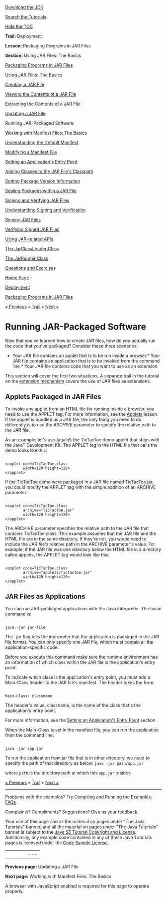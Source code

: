 [Download
the JDK](http://java.sun.com/javase/6/download.jsp)
  
[Search the
Tutorials](../../search.html)
  
[Hide the TOC](javascript:toggleLeft())

**Trail:** Deployment
  
**Lesson:** Packaging Programs in JAR Files
  
**Section:** Using JAR Files: The Basics

[Packaging Programs in JAR Files](index.html)

[Using JAR Files: The Basics](basicsindex.html)

[Creating a JAR File](build.html)

[Viewing the Contents of a JAR File](view.html)

[Extracting the Contents of a JAR File](unpack.html)

[Updating a JAR File](update.html)

Running JAR-Packaged Software

[Working with Manifest Files: The Basics](manifestindex.html)

[Understanding the Default Manifest](defman.html)

[Modifying a Manifest File](modman.html)

[Setting an Application's Entry Point](appman.html)

[Adding Classes to the JAR File's Classpath](downman.html)

[Setting Package Version Information](packageman.html)

[Sealing Packages within a JAR File](sealman.html)

[Signing and Verifying JAR Files](signindex.html)

[Understanding Signing and Verification](intro.html)

[Signing JAR Files](signing.html)

[Verifying Signed JAR Files](verify.html)

[Using JAR-related APIs](apiindex.html)

[The JarClassLoader Class](jarclassloader.html)

[The JarRunner Class](jarrunner.html)

[Questions and Exercises](QandE/questions.html)

[Home Page](../../index.html)
>
[Deployment](../index.html)
>
[Packaging Programs in JAR Files](index.html)

[« Previous](update.html) • [Trail](../TOC.html) • [Next »](manifestindex.html)

# Running JAR-Packaged Software

Now that you've learned how to create JAR files, how do you
actually run the code that you've packaged? Consider these
three scenarios:

* Your JAR file contains an applet that is to be run inside
  a browser.* Your JAR file contains an application that is to be invoked
    from the command line.* Your JAR file contains code that you want to use as an
      extension.

This section will cover the first two situations. A separate trail
in the tutorial on the
[extension mechanism](../../ext/index.html) covers the use of JAR files as extensions.

## Applets Packaged in JAR Files

To invoke any applet from an HTML file for running inside a browser,
you need to use the APPLET tag.
For more information, see the
[Applets](../applet/index.html) lesson.
If the applet is bundled as a JAR file, the only thing you need to
do differently is to use the *ARCHIVE* parameter to specify
the relative path to the JAR file.

As an example, let's use (again!) the TicTacToe demo applet that
ships with the Java™ Development Kit.
The APPLET tag in the HTML file that calls the demo looks like this:

```

<applet code=TicTacToe.class 
        width=120 height=120>
</applet>

```

If the TicTacToe demo were packaged in a JAR file named
TicTacToe.jar,
you could modify the APPLET tag with the simple addition of an
ARCHIVE parameter:

```

<applet code=TicTacToe.class 
        archive="TicTacToe.jar"
        width=120 height=120>
</applet>

```

The ARCHIVE parameter specifies the relative path to the JAR file that
contains TicTacToe.class. This example assumes that
the JAR file and the HTML file are in the same directory. If they're
not, you would need to include the JAR file's relative path in the
ARCHIVE parameter's value. For example, if the JAR file was one directory
below the HTML file in a directory called applets, the APPLET
tag would look like this:

```

<applet code=TicTacToe.class 
        archive="applets/TicTacToe.jar"
        width=120 height=120>
</applet>

```

## JAR Files as Applications

You can run JAR-packaged applications with the Java interpreter. The basic command is:

```

java -jar jar-file

```

The -jar flag tells the interpreter
that the application is packaged in the JAR file format. You can only specify one JAR file, which must contain all the application-specific code.

Before you execute this command make sure the runtime environment has an information of which class within the JAR file is the application's entry point.

To indicate which class is the application's entry point,
you must add a Main-Class header to the JAR file's
manifest.
The header takes the form:

```

Main-Class: classname

```

The header's value, classname, is the name of the class that's
the application's entry point.

For more information, see the
[Setting an Application's Entry Point](appman.html) section.

When the Main-Class is set in the manifest file, you can run the application from the command line:

```

java -jar app.jar

```

To run the application from jar file that is in other directory, we need to specify the path of that directory as below:
`java -jar path/app.jar`

where `path` is the directory path at which this `app.jar` resides.

[« Previous](update.html)
•
[Trail](../TOC.html)
•
[Next »](manifestindex.html)

---

Problems with the examples? Try [Compiling and Running
the Examples: FAQs](../../information/run-examples.html).
  
Complaints? Compliments? Suggestions? [Give
us your feedback](http://download.oracle.com/javase/feedback.html).

Your use of this page and all the material on pages under "The Java Tutorials" banner,
and all the material on pages under "The Java Tutorials" banner is subject to the [Java SE Tutorial Copyright
and License](../../information/license.html).
Additionally, any example code contained in any of these Java
Tutorials pages is licensed under the
[Code
Sample License](http://developers.sun.com/license/berkeley_license.html).

|  |  |  |  |  |
| --- | --- | --- | --- | --- |
| |  |  | | --- | --- | | duke image | Oracle logo | | [About Oracle](http://www.oracle.com/us/corporate/index.html) | [Oracle Technology Network](http://www.oracle.com/technology/index.html) | [Terms of Service](https://www.samplecode.oracle.com/servlets/CompulsoryClickThrough?type=TermsOfService) | Copyright © 1995, 2011 Oracle and/or its affiliates. All rights reserved. |

**Previous page:** Updating a JAR File
  
**Next page:** Working with Manifest Files: The Basics




A browser with JavaScript enabled is required for this page to operate properly.